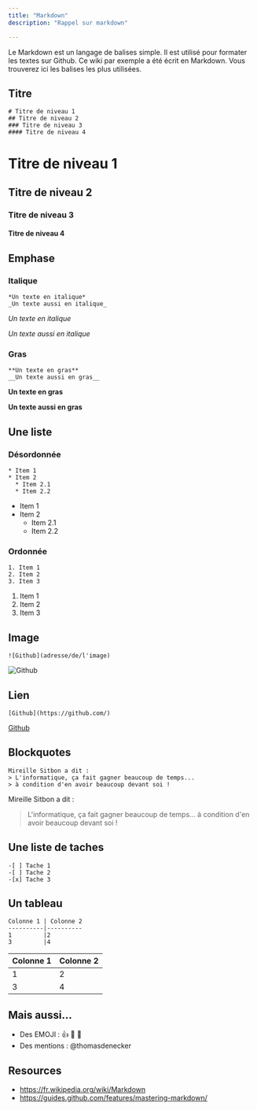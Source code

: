 ```yaml
---
title: "Markdown"
description: "Rappel sur markdown"

---
```


Le Markdown est un langage de balises simple. Il est utilisé pour formater les textes sur Github. Ce wiki par exemple a été écrit en Markdown. Vous trouverez ici les balises les plus utilisées.

## Titre

```
# Titre de niveau 1
## Titre de niveau 2
### Titre de niveau 3
#### Titre de niveau 4
```
# Titre de niveau 1
## Titre de niveau 2
### Titre de niveau 3
#### Titre de niveau 4

## Emphase 
### Italique 
```
*Un texte en italique*
_Un texte aussi en italique_
```
*Un texte en italique*

_Un texte aussi en italique_

### Gras 
```
**Un texte en gras**
__Un texte aussi en gras__
```

**Un texte en gras**

__Un texte aussi en gras__

## Une liste 
### Désordonnée
```
* Item 1
* Item 2
  * Item 2.1
  * Item 2.2
```

* Item 1
* Item 2
  * Item 2.1
  * Item 2.2

### Ordonnée

```
1. Item 1
2. Item 2
3. Item 3
```

1. Item 1
2. Item 2
3. Item 3

## Image 
```
![Github](adresse/de/l'image)
```

![Github](https://github.com/thomasdenecker/Au_coin_d_un_clavier/blob/master/docs/assets/img/github.png)

## Lien

```
[Github](https://github.com/)
```

[Github](https://github.com/)

## Blockquotes

```
Mireille Sitbon a dit : 
> L'informatique, ça fait gagner beaucoup de temps... 
> à condition d'en avoir beaucoup devant soi !
```

Mireille Sitbon a dit : 
> L'informatique, ça fait gagner beaucoup de temps... 
> à condition d'en avoir beaucoup devant soi !

## Une liste de taches 
```
-[ ] Tache 1
-[ ] Tache 2
-[x] Tache 3
```
## Un tableau
```
Colonne 1 | Colonne 2
----------|----------
1         |2
3         |4    
```
Colonne 1 | Colonne 2
----------|----------
1         |2
3         |4    

## Mais aussi...
- Des EMOJI : 👍 🥇 🎉 
- Des mentions : @thomasdenecker
 
## Resources
- https://fr.wikipedia.org/wiki/Markdown
- https://guides.github.com/features/mastering-markdown/
